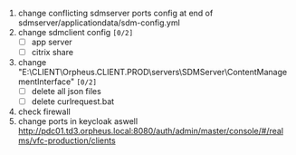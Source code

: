
1.  change conflicting sdmserver ports config at end of sdmserver/applicationdata/sdm-config.yml
2.  change sdmclient config <code>[0/2]</code>
    - [ ] app server
    - [ ] citrix share
3.  change "E:\CLIENT\Orpheus.CLIENT.PROD\servers\SDMServer\ContentManagementInterface" <code>[0/2]</code>
    - [ ] delete all json files
    - [ ] delete curlrequest.bat
4.  check firewall
5.  change ports in keycloak aswell <http://pdc01.td3.orpheus.local:8080/auth/admin/master/console/#/realms/vfc-production/clients>
